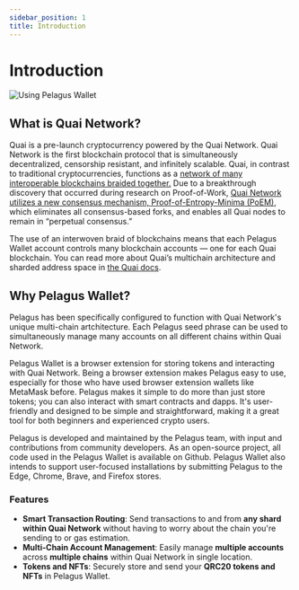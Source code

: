 ```yaml
---
sidebar_position: 1
title: Introduction
---
```


# Introduction

![Using Pelagus Wallet](/img/PelagusDisplay.png)

## What is Quai Network?

Quai is a pre-launch cryptocurrency powered by the Quai Network. Quai Network is the first blockchain protocol that is simultaneously decentralized, censorship resistant, and infinitely scalable. Quai, in contrast to traditional cryptocurrencies, functions as a [network of many interoperable blockchains braided together.](https://docs.quai.network/advanced-introduction/multithreaded-execution) Due to a breakthrough discovery that occurred during research on Proof-of-Work, [Quai Network utilizes a new consensus mechanism, Proof-of-Entropy-Minima (PoEM)](https://arxiv.org/abs/2303.04305), which eliminates all consensus-based forks, and enables all Quai nodes to remain in “perpetual consensus.”

The use of an interwoven braid of blockchains means that each Pelagus Wallet account controls many blockchain accounts — one for each Quai blockchain. You can read more about Quai’s multichain architecture and sharded address space in [the Quai docs](https://docs.quai.network/introduction/quai-network).

## Why Pelagus Wallet?
Pelagus has been specifically configured to function with Quai Network's unique multi-chain artchitecture. Each Pelagus seed phrase can be used to simultaneously manage many accounts on all different chains within Quai Network.

Pelagus Wallet is a browser extension for storing tokens and interacting with Quai Network. Being a browser extension makes Pelagus easy to use, especially for those who have used browser extension wallets like MetaMask before. Pelagus makes it simple to do more than just store tokens; you can also interact with smart contracts and dapps. It's user-friendly and designed to be simple and straightforward, making it a great tool for both beginners and experienced crypto users.

Pelagus is developed and maintained by the Pelagus team, with input and contributions from community developers. As an open-source project, all code used in the Pelagus Wallet is available on Github. Pelagus Wallet also intends to support user-focused installations by submitting Pelagus to the Edge, Chrome, Brave, and Firefox stores.

### Features

- **Smart Transaction Routing**: Send transactions to and from **any shard within Quai Network** without having to worry about the chain you're sending to or gas estimation.
- **Multi-Chain Account Management**: Easily manage **multiple accounts** across **multiple chains** within Quai Network in single location.
- **Tokens and NFTs**: Securely store and send your **QRC20 tokens and NFTs** in Pelagus Wallet.

